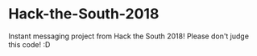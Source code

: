 # Hack-the-South-2018
Instant messaging project from Hack the South 2018! Please don't judge this code! :D
